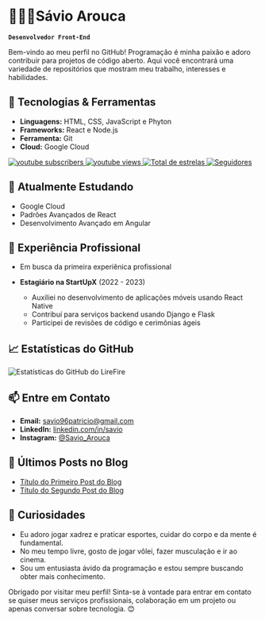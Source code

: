 #  👩🏻‍💻Sávio Arouca
**`Desenvolvedor Front-End`**

Bem-vindo ao meu perfil no GitHub! Programação é minha paixão e adoro contribuir para projetos de código aberto. Aqui você encontrará uma variedade de repositórios que mostram meu trabalho, interesses e habilidades.

## 🔧 Tecnologias & Ferramentas

- **Linguagens:** HTML, CSS, JavaScript e Phyton
- **Frameworks:** React e Node.js
- **Ferramenta:** Git
- **Cloud:** Google Cloud

<p align="left">
    <a href="https://www.youtube.com/channel/UCriE7RoBpk1nxUA4Q2Eqgew">
        <img 
            alt="youtube subscribers" 
            title="Inscreva-se no meu canal" 
            src="https://www.youtube.com/@L_lire?color=%23E05D44&label=Inscreva-se&logo=video&logoColor=white&style=for-the-badge&labelColor=CE4630"
        />
    </a>
    <a href="https://www.youtube.com/@larissakich">
        <img 
            alt="youtube views" 
            title="Vizualizações no YouTube" 
            src="https://custom-icon-badges.demolab.com/youtube/channel/views/UCo-gJ8RnTn5akHqHvO55DVA?color=%23E1AD0E&logo=eye&logoColor=white&style=for-the-badge&labelColor=C79600"
        />
    </a> 
    <a href="https://github.com/Larissakich?tab=repositories&sort=stargazers">
        <img 
            alt="Total de estrelas" 
            title="Total de estrelas GitHub" 
            src="https://custom-icon-badges.demolab.com/github/stars/Larissakich?color=55960c&style=for-the-badge&labelColor=488207&logo=star&label=estrelas"
        />
    </a>
    <a href="https://github.com/Larissakich?tab=followers">
        <img 
            alt="Seguidores" 
            title="Me siga no GitHub" 
            src="https://custom-icon-badges.demolab.com/github/followers/Larissakich?color=236ad3&labelColor=1155ba&style=for-the-badge&logo=github&label=Seguidores&logoColor=white"
        />
    </a>
</p>

## 🌱 Atualmente Estudando

- Google Cloud
- Padrões Avançados de React
- Desenvolvimento Avançado em Angular

## 💼 Experiência Profissional

  - Em busca da primeira experiênica profissional

- **Estagiário na StartUpX** (2022 - 2023)
  - Auxiliei no desenvolvimento de aplicações móveis usando React Native
  - Contribuí para serviços backend usando Django e Flask
  - Participei de revisões de código e cerimônias ágeis

## 📈 Estatísticas do GitHub

![Estatísticas do GitHub do LireFire](https://github-readme-stats.vercel.app/api?username=LireFire&show_icons=true&theme=radical)

## 📫 Entre em Contato

- **Email:** savio96patricio@gmail.com
- **LinkedIn:** [linkedin.com/in/savio](https://www.linkedin.com/in/sávio-arouca-942434226/)
- **Instagram:** [@Savio_Arouca](https://www.instagram.com/savio_arouca?igsh=M2dueGZ0c3M0a2ty)

## 📝 Últimos Posts no Blog

<!-- BLOG-POST-LIST:START -->
- [Título do Primeiro Post do Blog](https://yourblog.com/first-post)
- [Título do Segundo Post do Blog](https://yourblog.com/second-post)
<!-- BLOG-POST-LIST:END -->

## 🎯 Curiosidades

- Eu adoro jogar xadrez e praticar esportes, cuidar do corpo e da mente é fundamental.
- No meu tempo livre, gosto de jogar vôlei, fazer musculação e ir ao cinema.
- Sou um entusiasta ávido da programação e estou sempre buscando obter mais conhecimento.

Obrigado por visitar meu perfil! Sinta-se à vontade para entrar em contato se quiser meus serviços profissionais, colaboração em um projeto ou apenas conversar sobre tecnologia. 😊
